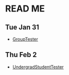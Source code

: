# READ ME

## Tue Jan 31
- [GroupTester](GroupTester.java)

## Thu Feb 2
- [UndergradStudentTester](UndergradStudentTester.java)

